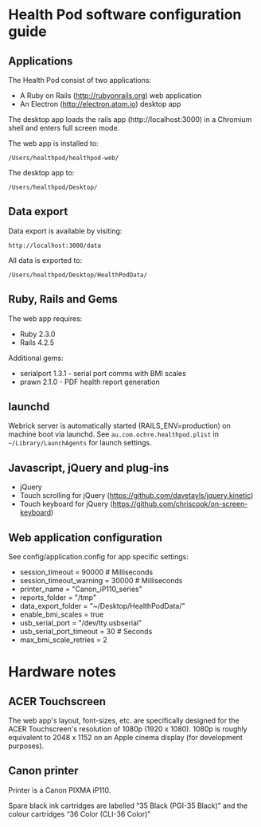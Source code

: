 # Health Pod software configuration guide

## Applications

The Health Pod consist of two applications:

* A Ruby on Rails (http://rubyonrails.org) web application
* An Electron (http://electron.atom.io) desktop app

The desktop app loads the rails app (http://localhost:3000) in a Chromium shell and enters full screen mode.

The web app is installed to:
```
/Users/healthpod/healthpod-web/
```

The desktop app to:
```
/Users/healthpod/Desktop/
```

## Data export

Data export is available by visiting:
```
http://localhost:3000/data
```

All data is exported to:
```
/Users/healthpod/Desktop/HealthPodData/
```


## Ruby, Rails and Gems

The web app requires:

* Ruby 2.3.0
* Rails 4.2.5

Additional gems:

* serialport 1.3.1 - serial port comms with BMI scales
* prawn 2.1.0 - PDF health report generation

## launchd

Webrick server is automatically started (RAILS_ENV=production) on machine boot via launchd. See ```au.com.ochre.healthpod.plist``` in ```~/Library/LaunchAgents``` for launch settings.

## Javascript, jQuery and plug-ins

* jQuery
* Touch scrolling for jQuery (https://github.com/davetayls/jquery.kinetic)
* Touch keyboard for jQuery (https://github.com/chriscook/on-screen-keyboard)

## Web application configuration

See config/application.config for app specific settings:

* session_timeout = 90000 # Milliseconds
* session_timeout_warning = 30000 # Milliseconds
* printer_name = "Canon_iP110_series"
* reports_folder = "/tmp"
* data_export_folder = "~/Desktop/HealthPodData/"
* enable_bmi_scales = true
* usb_serial_port = "/dev/tty.usbserial"
* usb_serial_port_timeout = 30 # Seconds
* max_bmi_scale_retries = 2

# Hardware notes
## ACER Touchscreen

The web app's layout, font-sizes, etc. are specifically designed for the ACER Touchscreen's resolution of 1080p (1920 x 1080). 1080p is roughly equivalent to 2048 x 1152 on an Apple cinema display (for development purposes).

## Canon printer

Printer is a Canon PIXMA iP110.

Spare black ink cartridges are labelled “35 Black (PGI-35 Black)” and the colour cartridges “36 Color (CLI-36 Color)”
